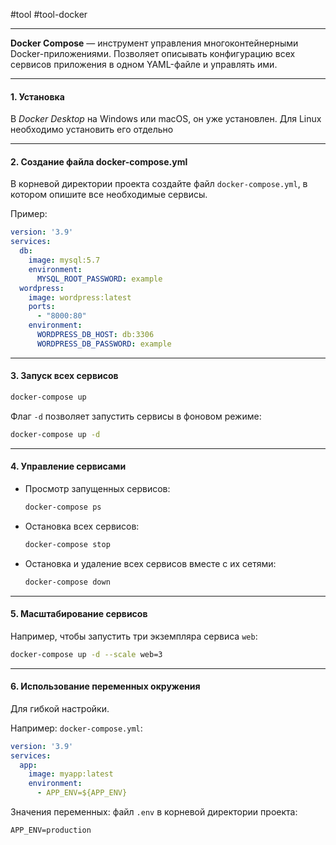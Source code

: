 #tool #tool-docker

---
**Docker Compose** — инструмент управления многоконтейнерными Docker-приложениями. 
Позволяет описывать конфигурацию всех сервисов приложения в одном YAML-файле и управлять ими.

---
#### 1. **Установка**
В *Docker Desktop* на Windows или macOS, он уже установлен. 
Для Linux необходимо установить его отдельно

---
#### 2. **Создание файла docker-compose.yml**
В корневой директории проекта создайте файл `docker-compose.yml`, в котором опишите все необходимые сервисы. 

Пример:
```yaml
version: '3.9'
services:
  db:
    image: mysql:5.7
    environment:
      MYSQL_ROOT_PASSWORD: example
  wordpress:
    image: wordpress:latest
    ports:
      - "8000:80"
    environment:
      WORDPRESS_DB_HOST: db:3306
      WORDPRESS_DB_PASSWORD: example
```

---
#### 3. **Запуск всех сервисов**
```bash
docker-compose up
```
Флаг `-d` позволяет запустить сервисы в фоновом режиме:
```bash
docker-compose up -d
```

---
#### 4. **Управление сервисами**
- Просмотр запущенных сервисов:
    ```bash
    docker-compose ps
    ```
- Остановка всех сервисов:
    ```bash
    docker-compose stop
    ```
- Остановка и удаление всех сервисов вместе с их сетями:
    ```bash
    docker-compose down
    ```  

---
#### 5. **Масштабирование сервисов**
Например, чтобы запустить три экземпляра сервиса `web`:
```bash
docker-compose up -d --scale web=3
```

---
#### 6. **Использование переменных окружения**
Для гибкой настройки. 

Например:
`docker-compose.yml`:
```yaml
version: '3.9'
services:
  app:
    image: myapp:latest
    environment:
      - APP_ENV=${APP_ENV}
```

Значения переменных:
файл `.env` в корневой директории проекта:
```
APP_ENV=production
```
